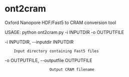 # ont2cram
Oxford Nanopore HDF/Fast5 to CRAM conversion tool

USAGE: 
python ont2cram.py -i INPUTDIR -o OUTPUTFILE

  -i INPUTDIR, --inputdir INPUTDIR
        
        Input directory containing Fast5 files
                        
  -o OUTPUTFILE, --outputfile OUTPUTFILE
                        
                        Output CRAM filename
